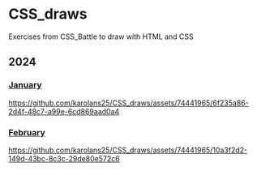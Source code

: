 # CSS_draws
Exercises from CSS_Battle to draw with HTML and CSS

## 2024 

### [January](January/README.md)

<!-- <video src="January/January.mp4" controls title="January draws"></video> -->
https://github.com/karolans25/CSS_draws/assets/74441965/6f235a86-2d4f-48c7-a99e-6cd869aad0a4

### [February](February/README.md)

https://github.com/karolans25/CSS_draws/assets/74441965/10a3f2d2-149d-43bc-8c3c-29de80e572c6

